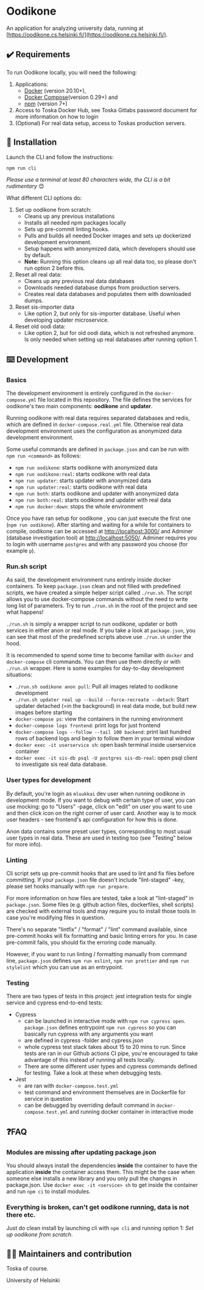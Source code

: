 # Oodikone

An application for analyzing university data, running at [https://oodikone.cs.helsinki.fi/](https://oodikone.cs.helsinki.fi/).

## ✔️ Requirements

To run Oodikone locally, you will need the following:

1. Applications:
    - [Docker](https://docs.docker.com/install/) (version 20.10+),
    - [Docker Compose](https://docs.docker.com/compose/install/)(version 0.29+) and
    - [npm](https://docs.npmjs.com/cli/v7) (version 7+)
2. Access to Toska Docker Hub, see Toska Gitlabs password document for more information on how to login
3. (Optional) For real data setup, access to Toskas production servers.

## 🚀 Installation

Launch the CLI and follow the instructions:

```bash
npm run cli
```

_Please use a terminal at least 80 characters wide, the CLI is a bit rudimentary_ 😊

What different CLI options do:

1. Set up oodikone from scratch:
    - Cleans up any previous installations
    - Installs all needed npm packages locally
    - Sets up pre-commit linting hooks.
    - Pulls and builds all needed Docker images and sets up dockerized development environment. 
    - Setup happens with anonymized data, which developers should use by default.
    - **Note:** Running this option cleans up all real data too, so please don't run option 2 before this.
2. Reset all real data:
    - Cleans up any previous real data databases
    - Downloads needed database dumps from production servers.
    - Creates real data databases and populates them with downloaded dumps.
3. Reset sis-importer data
    - Like option 2, but only for sis-importer database. Useful when developing updater microservice.
4. Reset old oodi data:
    - Like option 2, but for old oodi data, which is not refreshed anymore. Is only needed when setting up real databases after running option 1.

## ⌨️ Development

### Basics

The development environment is entirely configured in the `docker-compose.yml` file located in this repository. The file defines the services for oodikone's two main components: **oodikone** and **updater**.

Running oodikone with real data requires separated databases and redis, which are defined in `docker-compose.real.yml` file. Otherwise real data development environment uses the configuration as anonymized data development environment.

Some useful commands are defined in `package.json` and can be run with `npm run <command>` as follows:

- `npm run oodikone`: starts oodikone with anonymized data
- `npm run oodikone:real`: starts oodikone with real data
- `npm run updater`: starts updater with anonymized data
- `npm run updater:real`: starts oodikone with real data
- `npm run both`: starts oodikone and updater with anonymized data
- `npm run both:real`: starts oodikone and updater with real data
- `npm run docker:down`: stops the whole environment

Once you have ran setup for oodikone , you can just execute the first one (`npm run oodikone`). After starting and waiting for a while for containers to compile, oodikone can be accessed at [http://localhost:3000/](http://localhost:3000/) and Adminer (database investigation tool) at [http://localhost:5050/](http://localhost:5050/). Adminer requires you to login with username `postgres` and with any password you choose (for example `p`).

### Run.sh script

As said, the development environment runs entirely inside docker containers. To keep `package.json` clean and not filled with predefined scripts, we have created a simple helper script called `./run.sh`. The script allows you to use docker-compose commands without the need to write long list of parameters. Try to run `./run.sh` in the root of the project and see what happens!

`./run.sh` is simply a wrapper script to run oodikone, updater or both services in either anon or real mode. If you take a look at `package.json`, you can see that most of the predefined scripts above use `./run.sh` under the hood.

It is recommended to spend some time to become familiar with `docker` and `docker-compose` cli commands. You can then use them directly or with `./run.sh` wrapper. Here is some examples for day-to-day development situations:

- `./run.sh oodikone anon pull`: Pull all images related to oodikone development
- `./run.sh updater real up --build --force-recreate --detach`: Start updater detached (=in the background) in real data mode, but build new images before starting
- `docker-compose ps`: view the containers in the running environment
- `docker-compose logs frontend`: print logs for just frontend
- `docker-compose logs --follow --tail 100 backend`: print last hundred rows of backend logs and begin to follow them in your terminal window
- `docker exec -it userservice sh`: open bash terminal inside userservice container
- `docker exec -it sis-db psql -U postgres sis-db-real`: open psql client to investigate sis real data database.

### User types for development

By default, you're login as `mluukkai` dev user when running oodikone in development mode. If you want to debug with certain type of user, you can use mocking: go to "Users" -page, click on "edit" on user you want to use and then click icon on the right corner of user card. Another way is to mock user headers - see frontend's api configuration for how this is done.

Anon data contains some preset user types, corresponding to most usual user types in real data. These are used in testing too (see "Testing" below for more info).

### Linting

Cli script sets up pre-commit hooks that are used to lint and fix files before committing. If your `package.json` file doesn't include "lint-staged" -key, please set hooks manually with `npm run prepare`. 

For more information on how files are tested, take a look at "lint-staged" in `package.json`. Some files (e.g. github action files, dockerfiles, shell scripts) are checked with external tools and may require you to install those tools in case you're modifying files in question. 

There's no separate "lintfix" / "format" / "lint" command available, since pre-commit hooks will fix formatting and basic linting errors for you. In case pre-commit fails, you should fix the erroring code manually. 

However, if you want to run linting / formatting manually from command line, `package.json` defines `npm run eslint`, `npm run prettier` and `npm run stylelint` which you can use as an entrypoint.

### Testing

There are two types of tests in this project: jest integration tests for single service and cypress end-to-end tests: 

- Cypress
    - can be launched in interactive mode with `npm run cypress open`. `package.json` defines entrypoint `npm run cypress` so you can basically run cypress with any arguments you want
    - are defined in cypress -folder and cypress.json
    - whole cypress test stack takes about 15 to 20 mins to run. Since tests are ran in our Github actions CI pipe, you're encouraged to take advantage of this instead of running all tests locally.
    - There are some different user types and cypress commands defined for testing. Take a look at these when debugging tests.
- Jest
    - are ran with `docker-compose.test.yml`
    - test command and environment themselves are in Dockerfile for service in question
    - can be debugged by overriding default command in `docker-compose.test.yml` and running docker container in interactive mode

## ❓FAQ

### Modules are missing after updating package.json

You should always install the dependencies **inside** the container to have the application **inside** the container access them. This might be the case when someone else installs a new library and you only pull the changes in package.json. Use `docker exec -it <service> sh` to get inside the container and run `npm ci` to install modules.

### Everything is broken, can't get oodikone running, data is not there etc.

Just do clean install by launching cli with `npm cli` and running option 1: _Set up oodikone from scratch_.

## ✌🏼 Maintainers and contribution

Toska of course. 

University of Helsinki
